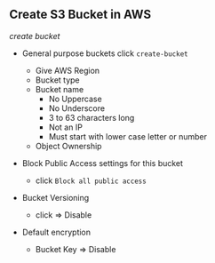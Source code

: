 ## Create S3 Bucket in AWS

*create bucket*

* General purpose buckets click `create-bucket`

    - Give AWS Region
    - Bucket type
    - Bucket name
        - No Uppercase
        - No Underscore
        - 3 to 63 characters long
        - Not an IP
        - Must start with lower case letter or number
    - Object Ownership 

* Block Public Access settings for this bucket

    - click `Block all public access`

* Bucket Versioning

    - click => Disable 

* Default encryption

    - Bucket Key => Disable